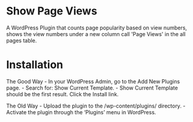 # Show Page Views   

A WordPress Plugin that counts page popularity based on view numbers, shows the view numbers under a new column call 'Page Views' in the all pages table. 

# Installation

The Good Way
	- In your WordPress Admin, go to the Add New Plugins page.
    - Search for: Show Current Template.
    - Show Current Template should be the first result. Click the Install link.

The Old Way
    - Upload the plugin to the /wp-content/plugins/ directory.
    - Activate the plugin through the ‘Plugins’ menu in WordPress.